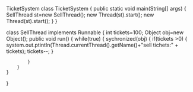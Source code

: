 TicketSystem
class TicketSystem
{
	public static void main(String[] args)
	{
		SellThread st=new SellThread();
		new Thread(st).start();
		new Thread(st).start();
	}
}

class SellThread implements Runnable
{
	int tickets=100;
	Object obj=new Object();
	public void run()
	{
		while(true)
		{
			sychronized(obj)
			{
				if(tickets >0)
				{
					system.out.ptintIn(Thread.currentThread().getName()+"sell tichets:" + tickets);
					tickets--;
				}
			
			}
		}
	}
}

